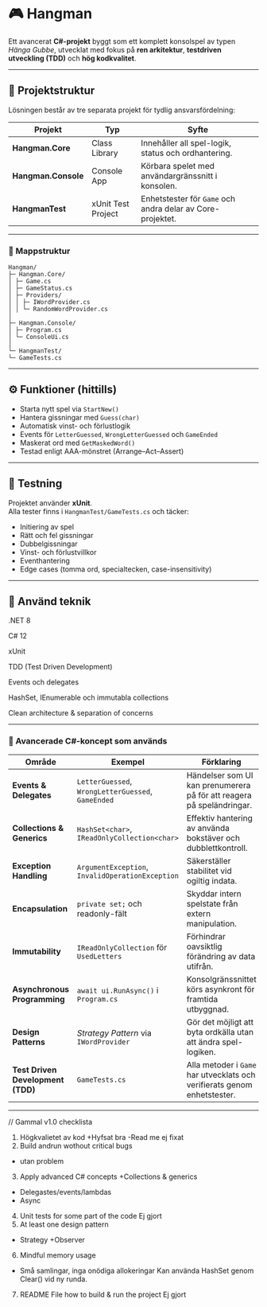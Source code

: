 ﻿# 🎮 Hangman

Ett avancerat **C#-projekt** byggt som ett komplett konsolspel av typen *Hänga Gubbe*, utvecklat med fokus på **ren arkitektur**, **testdriven utveckling (TDD)** och **hög kodkvalitet**.

---

## 📁 Projektstruktur

Lösningen består av tre separata projekt för tydlig ansvarsfördelning:

| Projekt | Typ | Syfte |
|----------|------|--------|
| **Hangman.Core** | Class Library | Innehåller all spel-logik, status och ordhantering. |
| **Hangman.Console** | Console App | Körbara spelet med användargränssnitt i konsolen. |
| **HangmanTest** | xUnit Test Project | Enhetstester för `Game` och andra delar av Core-projektet. |

---

### 🧱 Mappstruktur
```
Hangman/
├─ Hangman.Core/
│ ├─ Game.cs
│ ├─ GameStatus.cs
│ ├─ Providers/
│ │ ├─ IWordProvider.cs
│ │ └─ RandomWordProvider.cs
│
├─ Hangman.Console/
│ ├─ Program.cs
│ └─ ConsoleUi.cs
│
└─ HangmanTest/
└─ GameTests.cs
```
---

## ⚙️ Funktioner (hittills)
- Starta nytt spel via `StartNew()`
- Hantera gissningar med `Guess(char)`
- Automatisk vinst- och förlustlogik
- Events för `LetterGuessed`, `WrongLetterGuessed` och `GameEnded`
- Maskerat ord med `GetMaskedWord()`
- Testad enligt AAA-mönstret (Arrange–Act–Assert)

---

## 🧪 Testning

Projektet använder **xUnit**.  
Alla tester finns i `HangmanTest/GameTests.cs` och täcker:
- Initiering av spel
- Rätt och fel gissningar
- Dubbelgissningar
- Vinst- och förlustvillkor
- Eventhantering
- Edge cases (tomma ord, specialtecken, case-insensitivity)

---

## 🧠 Använd teknik

.NET 8

C# 12

xUnit

TDD (Test Driven Development)

Events och delegates

HashSet, IEnumerable och immutabla collections

Clean architecture & separation of concerns

---

### 🧩 Avancerade C#-koncept som används
| Område | Exempel | Förklaring |
|---------|----------|------------|
| **Events & Delegates** | `LetterGuessed`, `WrongLetterGuessed`, `GameEnded` | Händelser som UI kan prenumerera på för att reagera på speländringar. |
| **Collections & Generics** | `HashSet<char>`, `IReadOnlyCollection<char>` | Effektiv hantering av använda bokstäver och dubblettkontroll. |
| **Exception Handling** | `ArgumentException`, `InvalidOperationException` | Säkerställer stabilitet vid ogiltig indata. |
| **Encapsulation** | `private set;` och readonly-fält | Skyddar intern spelstate från extern manipulation. |
| **Immutability** | `IReadOnlyCollection` för `UsedLetters` | Förhindrar oavsiktlig förändring av data utifrån. |
| **Asynchronous Programming** | `await ui.RunAsync()` i `Program.cs` | Konsolgränssnittet körs asynkront för framtida utbyggnad. |
| **Design Patterns** | *Strategy Pattern* via `IWordProvider` | Gör det möjligt att byta ordkälla utan att ändra spel-logiken. |
| **Test Driven Development (TDD)** | `GameTests.cs` | Alla metoder i `Game` har utvecklats och verifierats genom enhetstester. |

---

// Gammal v1.0 checklista
1. Högkvalietet av kod 
+Hyfsat bra
-Read me ej fixat
2. Build andrun wothout critical bugs
+ utan problem
3. Apply advanced C# concepts
+Collections & generics
+ Delegastes/events/lambdas
+ Async
4. Unit tests for some part of the code
Ej gjort
5. At least one design pattern
+ Strategy
+Observer
6. Mindful memory usage
+ Små samlingar, inga onödiga
allokeringar
Kan använda HashSet genom Clear() vid ny runda.
7. README File how to build & run the project
Ej gjort
